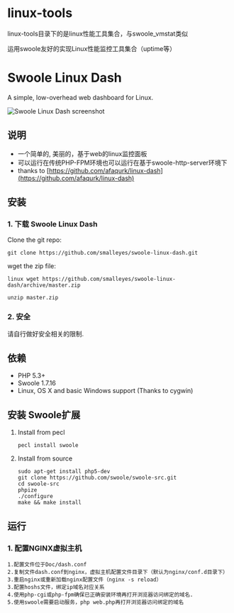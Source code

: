 # linux-tools
linux-tools目录下的是linux性能工具集合，与swoole_vmstat类似

运用swoole友好的实现Linux性能监控工具集合（uptime等）


# Swoole Linux Dash


A simple, low-overhead web dashboard for Linux.



![Swoole Linux Dash screenshot](https://raw.githubusercontent.com/smalleyes/swoole-linux-dash/master/doc/dash1.png)

## 说明
* 一个简单的, 美丽的，基于web的linux监控面板
* 可以运行在传统PHP-FPM环境也可以运行在基于swoole-http-server环境下
* thanks to [https://github.com/afaqurk/linux-dash](https://github.com/afaqurk/linux-dash)

## 安装

### 1. 下载 Swoole Linux Dash

Clone the git repo: 

```linux shell
git clone https://github.com/smalleyes/swoole-linux-dash.git
```

wget the zip file:

```
linux wget https://github.com/smalleyes/swoole-linux-dash/archive/master.zip
```

```
unzip master.zip
```

### 2. 安全
请自行做好安全相关的限制.

## 依赖

* PHP 5.3+
* Swoole 1.7.16
* Linux, OS X and basic Windows support (Thanks to cygwin)

## 安装 Swoole扩展

1. Install from pecl
    
    ```
    pecl install swoole
    ```

2. Install from source

    ```
    sudo apt-get install php5-dev
    git clone https://github.com/swoole/swoole-src.git
    cd swoole-src
    phpize
    ./configure
    make && make install
    ```
## 运行
### 1. 配置NGINX虚拟主机

	1.配置文件位于Doc/dash.conf
	2.复制文件dash.conf到nginx，虚拟主机配置文件目录下（默认为nginx/conf.d目录下）
	3.重启nginx或重新加载nginx配置文件（nginx -s reload）
	3.配置hoshs文件，绑定ip域名对应关系
	4.使用php-cgi或php-fpm确保已正确安装环境再打开浏览器访问绑定的域名.
	5.使用swoole需要启动服务，php web.php再打开浏览器访问绑定的域名
